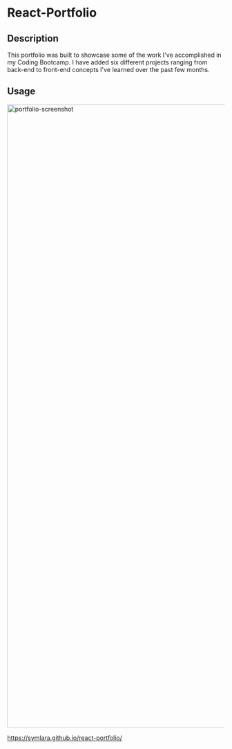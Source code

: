 # React-Portfolio

## Description
This portfolio was built to showcase some of the work I've accomplished in my Coding Bootcamp. I have added six different projects ranging from back-end to front-end concepts I've learned over the past few months. 


## Usage

<img width="1440" alt="portfolio-screenshot" src="https://user-images.githubusercontent.com/40181569/116834601-790f2300-ab84-11eb-9ade-7db20550b820.png">


<a href="https://symlara.github.io/react-portfolio/">https://symlara.github.io/react-portfolio/</a>
